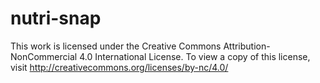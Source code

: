 # nutri-snap
This work is licensed under the Creative Commons Attribution-NonCommercial 4.0 International License. To view a copy of this license, visit http://creativecommons.org/licenses/by-nc/4.0/
